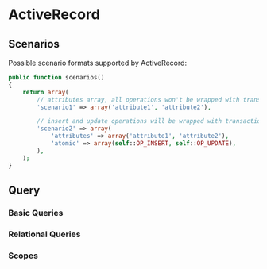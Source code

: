 ActiveRecord
============

Scenarios
---------

Possible scenario formats supported by ActiveRecord:

```php
public function scenarios()
{
    return array(
        // attributes array, all operations won't be wrapped with transaction
        'scenario1' => array('attribute1', 'attribute2'),

        // insert and update operations will be wrapped with transaction, delete won't be wrapped
        'scenario2' => array(
            'attributes' => array('attribute1', 'attribute2'),
            'atomic' => array(self::OP_INSERT, self::OP_UPDATE),
        ),
    );
}
```

Query
-----

### Basic Queries

### Relational Queries

### Scopes
